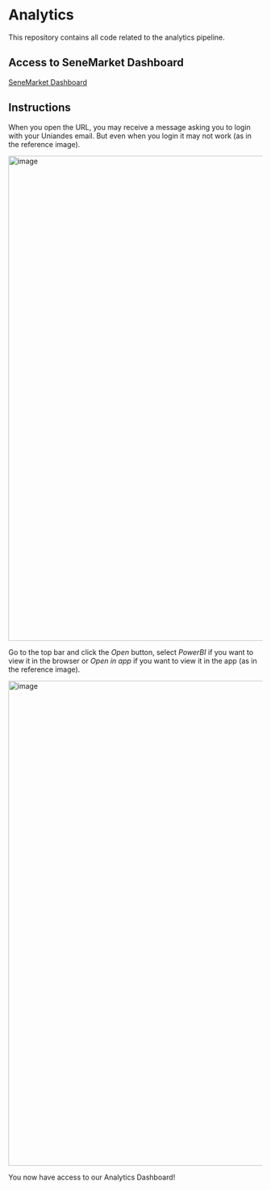 # Analytics
This repository contains all code related to the analytics pipeline.

## Access to SeneMarket Dashboard

[SeneMarket Dashboard](https://uniandes-my.sharepoint.com/:u:/g/personal/d_castrillonc_uniandes_edu_co/EYt5kO_UG5BOv-L-zUobr7wBeFqdPgKXASjF9Xc7TKakNw?e=yxQd8E)

## Instructions

When you open the URL, you may receive a message asking you to login with your Uniandes email. But even when you login it may not work (as in the reference image).

<img width="960" alt="image" src="https://github.com/user-attachments/assets/d565871e-2d91-4a0a-85aa-ca4884869099" />

Go to the top bar and click the _Open_ button, select _PowerBI_ if you want to view it in the browser or _Open in app_ if you want to view it in the app (as in the reference image).

<img width="960" alt="image" src="https://github.com/user-attachments/assets/e1a84817-8425-4b5f-8c01-bf46d4388034" />

You now have access to our Analytics Dashboard!

